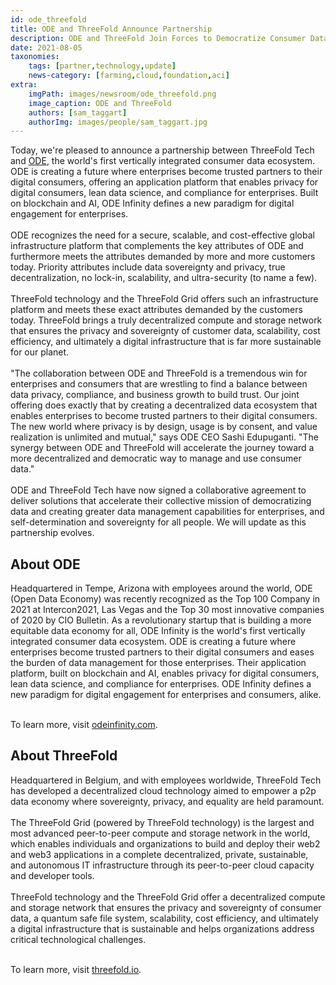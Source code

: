 ```yaml
---
id: ode_threefold
title: ODE and ThreeFold Announce Partnership
description: ODE and ThreeFold Join Forces to Democratize Consumer Data
date: 2021-08-05
taxonomies:
    tags: [partner,technology,update]
    news-category: [farming,cloud,foundation,aci]
extra:
    imgPath: images/newsroom/ode_threefold.png
    image_caption: ODE and ThreeFold
    authors: [sam_taggart]
    authorImg: images/people/sam_taggart.jpg
---
```


Today, we're pleased to announce a partnership between ThreeFold Tech and [ODE](https://odeinfinity.com), the world's first vertically integrated consumer data ecosystem. ODE is creating a future where enterprises become trusted partners to their digital consumers, offering an application platform that enables privacy for digital consumers, lean data science, and compliance for enterprises. Built on blockchain and AI, ODE Infinity defines a new paradigm for digital engagement for enterprises.
<br/>
<br/>
ODE recognizes the need for a secure, scalable, and cost-effective global infrastructure platform that complements the key attributes of ODE and furthermore meets the attributes demanded by more and more customers today. Priority attributes include data sovereignty and privacy, true decentralization, no lock-in, scalability, and ultra-security (to name a few).
<br/>
<br/>
ThreeFold technology and the ThreeFold Grid offers such an infrastructure platform and meets these exact attributes demanded by the customers today. ThreeFold brings a truly decentralized compute and storage network that ensures the privacy and sovereignty of customer data, scalability, cost efficiency, and ultimately a digital infrastructure that is far more sustainable for our planet.
<br/>
<br/>
"The collaboration between ODE and ThreeFold is a tremendous win for enterprises and consumers that are wrestling to find a balance between data privacy, compliance, and business growth to build trust. Our joint offering does exactly that by creating a decentralized data ecosystem that enables enterprises to become trusted partners to their digital consumers. The new world where privacy is by design, usage is by consent, and value realization is unlimited and mutual," says ODE CEO Sashi Edupuganti. "The synergy between ODE and ThreeFold will accelerate the journey toward a more decentralized and democratic way to manage and use consumer data."
<br/>
<br/>
ODE and ThreeFold Tech have now signed a collaborative agreement to deliver solutions that accelerate their collective mission of democratizing data and creating greater data management capabilities for enterprises, and self-determination and sovereignty for all people. We will update as this partnership evolves.

## About ODE

Headquartered in Tempe, Arizona with employees around the world, ODE (Open Data Economy) was recently recognized as the Top 100 Company in 2021 at Intercon2021, Las Vegas and the Top 30 most innovative companies of 2020 by CIO Bulletin. As a revolutionary startup that is building a more equitable data economy for all, ODE Infinity is the world's first vertically integrated consumer data ecosystem. ODE is creating a future where enterprises become trusted partners to their digital consumers and eases the burden of data management for those enterprises. Their application platform, built on blockchain and AI, enables privacy for digital consumers, lean data science, and compliance for enterprises. ODE Infinity defines a new paradigm for digital engagement for enterprises and consumers, alike.
<br/>
<br/>

To learn more, visit [odeinfinity.com](https://odeinfinity.com).

## About ThreeFold

Headquartered in Belgium, and with employees worldwide, ThreeFold Tech has developed a decentralized cloud technology aimed to empower a p2p data economy where sovereignty, privacy, and equality are held paramount.
<br/>
<br/>
The ThreeFold Grid (powered by ThreeFold technology) is the largest and most advanced peer-to-peer compute and storage network in the world, which enables individuals and organizations to build and deploy their web2 and web3 applications in a complete decentralized, private, sustainable, and autonomous IT infrastructure through its peer-to-peer cloud capacity and developer tools.
<br/>
<br/>
ThreeFold technology and the ThreeFold Grid offer a decentralized compute and storage network that ensures the privacy and sovereignty of consumer data, a quantum safe file system, scalability, cost efficiency, and ultimately a digital infrastructure that is sustainable and helps organizations address critical technological challenges.
<br/>
<br/>

To learn more, visit [threefold.io](https://threefold.io).
